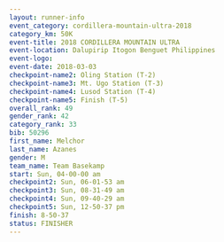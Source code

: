 ```yaml
---
layout: runner-info 
event_category: cordillera-mountain-ultra-2018 
category_km: 50K 
event-title: 2018 CORDILLERA MOUNTAIN ULTRA 
event-location: Dalupirip Itogon Benguet Philippines 
event-logo: 
event-date: 2018-03-03 
checkpoint-name2: Oling Station (T-2) 
checkpoint-name3: Mt. Ugo Station (T-3) 
checkpoint-name4: Lusod Station (T-4) 
checkpoint-name5: Finish (T-5) 
overall_rank: 49
gender_rank: 42
category_rank: 33
bib: 50296
first_name: Melchor
last_name: Azanes
gender: M
team_name: Team Basekamp
start: Sun, 04-00-00 am
checkpoint2: Sun, 06-01-53 am
checkpoint3: Sun, 08-31-49 am
checkpoint4: Sun, 09-40-29 am
checkpoint5: Sun, 12-50-37 pm
finish: 8-50-37
status: FINISHER
---
```

